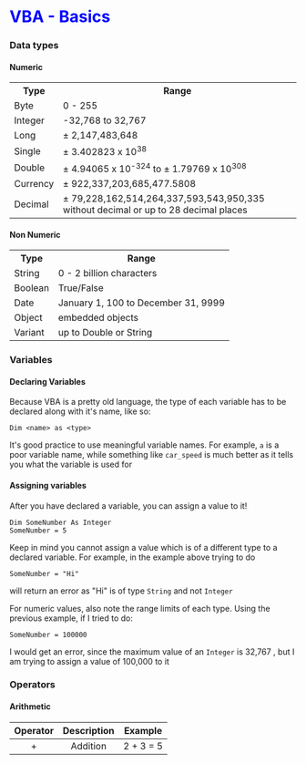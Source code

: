 # <span style="color:blue">VBA - Basics</span>

### Data types

#### Numeric

<table style="width:100%">
	<tr>
		<th> Type </th>
		<th> Range</th>
	</tr>
	<tr>
		<td>  Byte </td>
		<td> 0 - 255 </td>
	</tr>
	<tr>
		<td>  Integer </td>
		<td> -32,768 to 32,767 </td>
	</tr>
	<tr>
		<td>  Long </td>
		<td> &#177; 2,147,483,648  </td>
	</tr>
	<tr>
		<td>  Single </td>
		<td> &#177;  3.402823 x 10<sup>38</sup></td>
	</tr>
	<tr>
		<td>  Double </td>
		<td> &#177; 4.94065 x 10<sup>-324</sup> to &#177; 1.79769 x 10<sup>308</sup></td>
	</tr>
	<tr>
		<td>  Currency </td>
		<td> &#177; 922,337,203,685,477.5808  </td>
	</tr>
	<tr>
		<td>  Decimal </td>
		<td> &#177; 79,228,162,514,264,337,593,543,950,335 without decimal or up to 28 decimal places</td>
	</tr>

</table>

#### Non Numeric 

<table style="width:100%">
	<tr>
		<th> Type </th>
		<th> Range</th>
	</tr>
	<tr>
		<td> String </td>
		<td> 0 - 2 billion characters </td>
	</tr>
	<tr>
		<td> Boolean </td>
		<td> True/False </td>
	</tr>
	<tr>
		<td> Date </td>
		<td> January 1, 100 to December 31, 9999 </td>
	</tr>
	<tr>
		<td> Object </td>
		<td> embedded objects </td>
	</tr>
	<tr>
		<td> Variant </td>
		<td> up to Double or String </td>
	</tr>
</table>

### Variables
#### Declaring Variables

Because VBA is a pretty old language, the type of each variable has to be declared along with it's name, like so:

```
Dim <name> as <type>
```

It's good practice to use meaningful variable names. For example, `a` is a poor variable name, while something like `car_speed` is much better as it tells you what the variable is used for

#### Assigning variables

After you have declared a variable, you can assign a value to it!

```
Dim SomeNumber As Integer
SomeNumber = 5
```

Keep in mind you cannot assign a value which is of a different type to a declared variable. For example, in the example above trying to do

```
SomeNumber = "Hi"
```
will return an error as "Hi" is of type `String` and not `Integer`

For numeric values, also note the range limits of each type. Using the previous example, if I tried to do:

```
SomeNumber = 100000
```

I would get an error, since the maximum value of an `Integer` is 32,767 , but I am trying to assign a value of 100,000 to it


### Operators

#### Arithmetic

|Operator|Description|Example|
|:---:|:---:|:---:|
|+|Addition|2 + 3 = 5|




